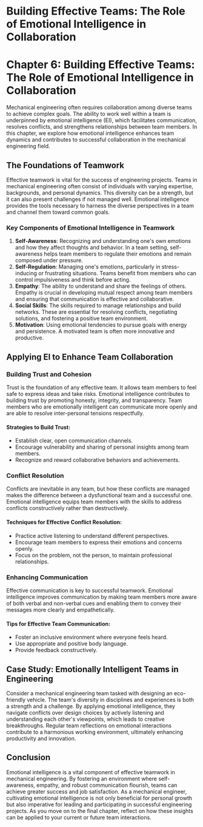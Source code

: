 # Building Effective Teams: The Role of Emotional Intelligence in Collaboration

# Chapter 6: Building Effective Teams: The Role of Emotional Intelligence in Collaboration

Mechanical engineering often requires collaboration among diverse teams to achieve complex goals. The ability to work well within a team is underpinned by emotional intelligence (EI), which facilitates communication, resolves conflicts, and strengthens relationships between team members. In this chapter, we explore how emotional intelligence enhances team dynamics and contributes to successful collaboration in the mechanical engineering field.

## The Foundations of Teamwork

Effective teamwork is vital for the success of engineering projects. Teams in mechanical engineering often consist of individuals with varying expertise, backgrounds, and personal dynamics. This diversity can be a strength, but it can also present challenges if not managed well. Emotional intelligence provides the tools necessary to harness the diverse perspectives in a team and channel them toward common goals.

### Key Components of Emotional Intelligence in Teamwork

1. **Self-Awareness**: Recognizing and understanding one's own emotions and how they affect thoughts and behavior. In a team setting, self-awareness helps team members to regulate their emotions and remain composed under pressure.
2. **Self-Regulation**: Managing one's emotions, particularly in stress-inducing or frustrating situations. Teams benefit from members who can control impulsiveness and think before acting.
3. **Empathy**: The ability to understand and share the feelings of others. Empathy is crucial in developing mutual respect among team members and ensuring that communication is effective and collaborative.
4. **Social Skills**: The skills required to manage relationships and build networks. These are essential for resolving conflicts, negotiating solutions, and fostering a positive team environment.
5. **Motivation**: Using emotional tendencies to pursue goals with energy and persistence. A motivated team is often more innovative and productive.

## Applying EI to Enhance Team Collaboration

### Building Trust and Cohesion

Trust is the foundation of any effective team. It allows team members to feel safe to express ideas and take risks. Emotional intelligence contributes to building trust by promoting honesty, integrity, and transparency. Team members who are emotionally intelligent can communicate more openly and are able to resolve inter-personal tensions respectfully.

#### **Strategies to Build Trust:**

* Establish clear, open communication channels.
* Encourage vulnerability and sharing of personal insights among team members.
* Recognize and reward collaborative behaviors and achievements.

### Conflict Resolution

Conflicts are inevitable in any team, but how these conflicts are managed makes the difference between a dysfunctional team and a successful one. Emotional intelligence equips team members with the skills to address conflicts constructively rather than destructively.

#### **Techniques for Effective Conflict Resolution:**

* Practice active listening to understand different perspectives.
* Encourage team members to express their emotions and concerns openly.
* Focus on the problem, not the person, to maintain professional relationships.

### Enhancing Communication

Effective communication is key to successful teamwork. Emotional intelligence improves communication by making team members more aware of both verbal and non-verbal cues and enabling them to convey their messages more clearly and empathetically.

#### **Tips for Effective Team Communication:**

* Foster an inclusive environment where everyone feels heard.
* Use appropriate and positive body language.
* Provide feedback constructively.

## Case Study: Emotionally Intelligent Teams in Engineering

Consider a mechanical engineering team tasked with designing an eco-friendly vehicle. The team's diversity in disciplines and experiences is both a strength and a challenge. By applying emotional intelligence, they navigate conflicts over design choices by actively listening and understanding each other's viewpoints, which leads to creative breakthroughs. Regular team reflections on emotional interactions contribute to a harmonious working environment, ultimately enhancing productivity and innovation.

## Conclusion

Emotional intelligence is a vital component of effective teamwork in mechanical engineering. By fostering an environment where self-awareness, empathy, and robust communication flourish, teams can achieve greater success and job satisfaction. As a mechanical engineer, cultivating emotional intelligence is not only beneficial for personal growth but also imperative for leading and participating in successful engineering projects. As you move on to the final chapter, reflect on how these insights can be applied to your current or future team interactions.